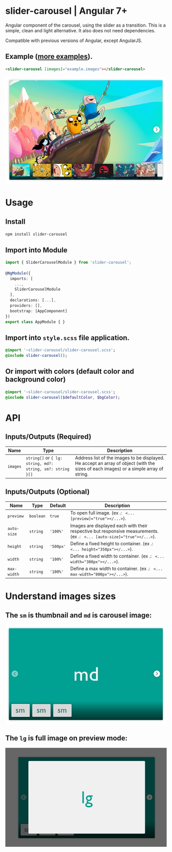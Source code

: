 # slider-carousel | Angular 7+

Angular component of the carousel, using the slider as a transition.
This is a simple, clean and light alternative. It also does not need dependencies.

Compatible with previous versions of Angular, except AngularJS.

## Example ([more examples](#)).

```html
<slider-carousel [images]="example.images"></slider-carousel>
```
![](example.jpg)

# Usage

## Install
`npm install slider-carousel`

## Import into Module
```typescript
import { SliderCarouselModule } from 'slider-carousel';

@NgModule({
  imports: [
    ...,
    SliderCarouselModule
  ],
  declarations: [...],
  providers: [],
  bootstrap: [AppComponent]
})
export class AppModule { }
```

## Import into `style.scss` file application.
```sass
@import '~slider-carousel/slider-carousel.scss';
@include slider-carousel();
```
## Or import with colors (default color and background color)
```sass
@import '~slider-carousel/slider-carousel.scss';
@include slider-carousel($defaultColor, $bgColor);
```

# API

## Inputs/Outputs (Required)
Name		                | Type                										| Description
----                    	| ----                										| ----
`images`		            | `string[]` or `{ lg: string, md?: string, sm?: string }[]`	| Address list of the images to be displayed. He accept an array of object (with the sizes of each images) or a simple array of string.

## Inputs/Outputs (Optional)
Name		        		| Type      	| Default		| Description
----            			| ----      	| ----			| ----
`preview`   				| `boolean`  	| `true`		| To open full image. (ex .: ``` <... [preview]="true"></...>```).
`auto-size`  				| `string`		| `'100%'`		| Images are displayed each with their respective but responsive measurements. (ex .: ``` <... [auto-size]="true"></...>```).
`height`     				| `string`		| `'500px'`  	| Define a fixed height to container. (ex .: ``` <... height="350px"></...>```).
`width`        				| `string`		| `'100%'`		| Define a fixed width to container. (ex .: ``` <... width="300px"></...>```).
`max-width`  				| `string`		| `'100%'`		| Define a max width to container. (ex .: ``` <... max-width="800px"></...>```).

# Understand images sizes

## The `sm` is thumbnail and `md` is carousel image:
![](images_sm_md_apply.jpg)

## The `lg` is full image on preview mode:
![](images_lg_apply.jpg)


